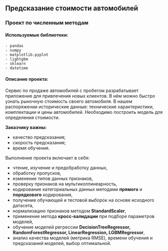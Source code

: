 ## Предсказание стоимости автомобилей
### Проект по численным методам
#### Используемые библиотеки:
    - pandas
    - numpy
    - matplotlib.pyplot
    - lightgbm
    - sklearn
    - datetime


#### Описание проекта:
Сервис по продаже автомобилей с пробегом  разрабатывает приложение для привлечения новых клиентов. В нём можно быстро узнать рыночную стоимость своего автомобиля. В нашем распоряжении исторические данные: технические характеристики, комплектации и цены автомобилей. Необходимо построить модель для определения стоимости.

**Заказчику важны:**
- качество предсказания;
- скорость предсказания;
- время обучения.



Выполнение проекта включает в себя:
- чтение, изучение и предобработку данных,
- обработку пропусков,
- изменение типов данных признаков,
- проверку признаков на мультиколлинеарность,
- кодирование категориальных данных методами **прямого** и **порядкового** кодирования,
- получение обучающей и тестовой выборок на основе исходного датасета,
- нормализацию признаков методом **StandardScaler**,
- применение метода **кросс-валидации** при подборе параметров моделей,
- обучение моделей регрессии **DecisionTreeRegressor, RandomForestRegressor, LinearRegression, LGBMRegressor**,
- анализ качества моделей (метрика RMSE), времени обучения и предсказаний моделей, выбор оптимальной.